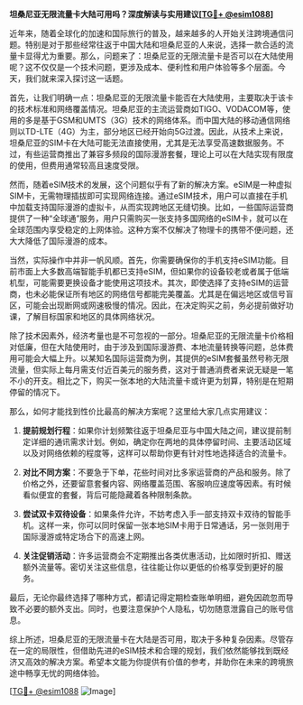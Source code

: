 **坦桑尼亚无限流量卡大陆可用吗？深度解读与实用建议[[TG💪+ @esim1088](https://t.me/s/esim1088)]**

近年来，随着全球化的加速和国际旅行的普及，越来越多的人开始关注跨境通信问题。特别是对于那些经常往返于中国大陆和坦桑尼亚的人来说，选择一款合适的流量卡显得尤为重要。那么，问题来了：坦桑尼亚的无限流量卡是否可以在大陆使用呢？这不仅仅是一个技术问题，更涉及成本、便利性和用户体验等多个层面。今天，我们就来深入探讨这一话题。

首先，让我们明确一点：坦桑尼亚的无限流量卡能否在大陆使用，主要取决于该卡的技术标准和网络覆盖情况。坦桑尼亚的主流运营商如TIGO、VODACOM等，使用的多是基于GSM和UMTS（3G）技术的网络体系。而中国大陆的移动通信网络则以TD-LTE（4G）为主，部分地区已经开始向5G过渡。因此，从技术上来说，坦桑尼亚的SIM卡在大陆可能无法直接使用，尤其是无法享受高速数据服务。不过，有些运营商推出了兼容多频段的国际漫游套餐，理论上可以在大陆实现有限度的使用，但费用通常较高且速度受限。

然而，随着eSIM技术的发展，这个问题似乎有了新的解决方案。eSIM是一种虚拟SIM卡，无需物理插拔即可实现网络连接。通过eSIM技术，用户可以直接在手机中加载支持国际漫游的虚拟卡，从而实现跨地区无缝切换。比如，一些国际运营商提供了一种“全球通”服务，用户只需购买一张支持多国网络的eSIM卡，就可以在全球范围内享受稳定的上网体验。这种方案不仅解决了物理卡的携带不便问题，还大大降低了国际漫游的成本。

当然，实际操作中并非一帆风顺。首先，你需要确保你的手机支持eSIM功能。目前市面上大多数高端智能手机都已支持eSIM，但如果你的设备较老或者属于低端机型，可能需要更换设备才能使用这项技术。其次，即使选择了支持eSIM的运营商，也未必能保证所有地区的网络信号都能完美覆盖。尤其是在偏远地区或信号盲区，可能会出现断网或网速极慢的情况。因此，在决定购买之前，务必提前做好功课，了解目标国家和地区的具体网络状况。

除了技术因素外，经济考量也是不可忽视的一部分。坦桑尼亚的无限流量卡价格相对低廉，但在大陆使用时，由于涉及到国际漫游费、本地流量转换等问题，总体费用可能会大幅上升。以某知名国际运营商为例，其提供的eSIM套餐虽然号称无限流量，但实际上每月需支付近百美元的服务费，这对于普通消费者来说无疑是一笔不小的开支。相比之下，购买一张本地的大陆流量卡或许更为划算，特别是在短期停留的情况下。

那么，如何才能找到性价比最高的解决方案呢？这里给大家几点实用建议：

1. **提前规划行程**：如果你计划频繁往返于坦桑尼亚与中国大陆之间，建议提前制定详细的通讯需求计划。例如，确定你在两地的具体停留时间、主要活动区域以及对网络依赖的程度等，这样可以帮助你更有针对性地选择适合的流量卡。

2. **对比不同方案**：不要急于下单，花些时间对比多家运营商的产品和服务。除了价格之外，还要留意套餐内容、网络覆盖范围、客服响应速度等因素。有时候看似便宜的套餐，背后可能隐藏着各种限制条款。

3. **尝试双卡双待设备**：如果条件允许，不妨考虑入手一部支持双卡双待的智能手机。这样一来，你可以同时保留一张本地SIM卡用于日常通话，另一张则用于国际漫游或特定场合下的高速上网。

4. **关注促销活动**：许多运营商会不定期推出各类优惠活动，比如限时折扣、赠送额外流量等。密切关注这些信息，往往能让你以更低的价格享受到更好的服务。

最后，无论你最终选择了哪种方式，都请记得定期检查账单明细，避免因疏忽而导致不必要的额外支出。同时，也要注意保护个人隐私，切勿随意泄露自己的账号信息。

综上所述，坦桑尼亚的无限流量卡在大陆是否可用，取决于多种复杂因素。尽管存在一定的局限性，但借助先进的eSIM技术和合理的规划，我们依然能够找到既经济又高效的解决方案。希望本文能为你提供有价值的参考，并助你在未来的跨境旅途中畅享无忧的网络体验。

[[TG💪+ @esim1088](https://t.me/s/esim1088) ![Image](https://i.postimg.cc/4NQfJmqS/Snipaste-2025-05-13-00-14-12.png)]